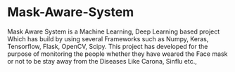 # Mask-Aware-System
Mask Aware System is a Machine Learning, Deep Learning based project Which has build by using several Frameworks such as Numpy, Keras, Tensorflow, Flask, OpenCV, Scipy. This project has developed for the purpose of monitoring  the people whether they have weared the Face mask or not to be stay away from the Diseases Like Carona, Sinflu etc.,
